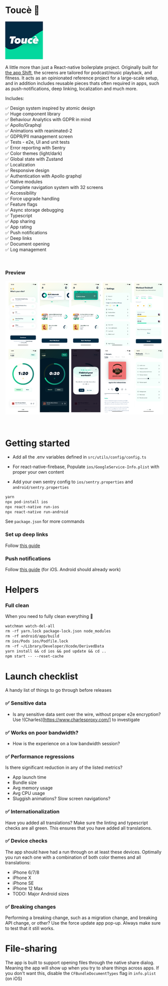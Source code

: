 # Toucè 🎨

![Logo](https://github.com/sslash/touce/blob/main/ios/liftncast/Images.xcassets/AppIcon.appiconset/120.png?raw=true)

A little more than just a React-native boilerplate project. Originally built for [the app Shift](https://shiftfm.app), the screens are tailored for podcast/music playback, and fitness.
It acts as an opinionated reference project for a large-scale setup, and in addition includes reusable pieces thats often required in apps, such as push-notifications, deep linking, localization and much more.

Includes:

✅ Design system inspired by atomic design  
✅ Huge component library  
✅ Behaviour Analytics with GDPR in mind  
✅ Apollo/Graphql  
✅ Animations with reanimated-2  
✅ GDPR/PII management screen  
✅ Tests - e2e, UI and unit tests  
✅ Error reporting with Sentry  
✅ Color themes (light/dark)  
✅ Global state with Zustand  
✅ Localization  
✅ Responsive design  
✅ Authentication with Apollo graphql  
✅ Native modules  
✅ Complete navigation system with 32 screens  
✅ Accessibility  
✅ Force upgrade handling  
✅ Feature flags  
✅ Async storage debugging  
✅ Typescript  
✅ App sharing  
✅ App rating  
✅ Push notifications  
✅ Deep links  
✅ Document opening  
✅ Log management

&nbsp;
&nbsp;
&nbsp;

### Preview

![preview](https://github.com/sslash/touce/blob/main/preview.png?raw=true)

&nbsp;
&nbsp;
&nbsp;

# Getting started

-   Add all the .env variables defined in `src/utils/config/config.ts`

-   For react-native-firebase, Populate `ios/GoogleService-Info.plist` with proper your own content

-   Add your own sentry config to `ios/sentry.properties` and `android/sentry.properties`

```
yarn
npx pod-install ios
npx react-native run-ios
npx react-native run-android
```

See `package.json` for more commands

### Set up deep links

Follow [this guide](https://rnfirebase.io/dynamic-links/usage)

### Push notifications

Follow [this guide](https://rnfirebase.io/messaging/usage/ios-setup) (for iOS. Android should already work)

# Helpers

### Full clean

When you need to fully clean everything 🧹

```
watchman watch-del-all
rm -rf yarn.lock package-lock.json node_modules
rm -rf android/app/build
rm ios/Pods ios/Podfile.lock
rm -rf ~/Library/Developer/Xcode/DerivedData
yarn install && cd ios && pod update && cd ..
npm start -- --reset-cache
```

# Launch checklist

A handy list of things to go through before releases

### ✅ Sensitive data

-   Is any sensitive data sent over the wire, without proper e2e encryption? Use !(Charles)[https://www.charlesproxy.com/] to investigate

### ✅ Works on poor bandwidth?

-   How is the experience on a low bandwidth session?

### ✅ Performance regressions

Is there significant reduction in any of the listed metrics?

-   App launch time
-   Bundle size
-   Avg memory usage
-   Avg CPU usage
-   Sluggish animations? Slow screen navigations?

### ✅ Internationalization

Have you added all translations? Make sure the linting and typescript checks are all green. This ensures that you have added all translations.

### ✅ Device checks

The app should have had a run through on at least these devices. Optimally you run each one with a combination of both color themes and all translations:

-   iPhone 6/7/8
-   iPhone X
-   iPhone SE
-   iPhone 12 Max
-   TODO: Major Android sizes

### ✅ Breaking changes

Performing a breaking change, such as a migration change, and breaking API change, or other? Use the force update app pop-up. Always make sure to test that it still works.

# File-sharing

The app is built to support opening files through the native share dialog. Meaning the app will show up when you try to share things across apps. If you don't want this, disable the `CFBundleDocumentTypes` flag in `info.plist` (on iOS)
